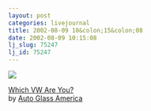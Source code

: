 ```yaml
---
layout: post
categories: livejournal
title: 2002-08-09 10&colon;15&colon;08
date: 2002-08-09 10:15:08
lj_slug: 75247
lj_id: 75247
---
```

[ ![](http://www.crackedwindshield.com/quiz/vwcorrado.gif)](http://www.crackedwindshield.com/vwquiz.html)  



[Which VW Are You?](http://www.crackedwindshield.com/vwquiz.html)   
by [Auto Glass America](http://www.crackedwindshield.com/)
